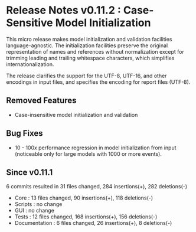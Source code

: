 # Release Notes v0.11.2 : Case-Sensitive Model Initialization

This micro release makes model initialization and validation facilities language-agnostic.
The initialization facilities preserve the original representation of names and references
without normalization except for trimming leading and trailing whitespace characters,
which simplifies internationalization.

The release clarifies the support for the UTF-8, UTF-16, and other encodings in input files,
and specifies the encoding for report files (UTF-8).


## Removed Features

- Case-insensitive model initialization and validation


## Bug Fixes

- 10 - 100x performance regression in model initialization from input
  (noticeable only for large models with 1000 or more events).


## Since v0.11.1

6 commits resulted in 31 files changed, 284 insertions(+), 282 deletions(-)

- Core : 13 files changed, 90 insertions(+), 118 deletions(-)
- Scripts : no change
- GUI : no change
- Tests : 12 files changed, 168 insertions(+), 156 deletions(-)
- Documentation : 6 files changed, 26 insertions(+), 8 deletions(-)
